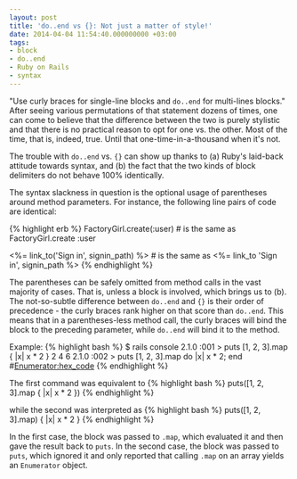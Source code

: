 ```yaml
---
layout: post
title: 'do..end vs {}: Not just a matter of style!'
date: 2014-04-04 11:54:40.000000000 +03:00
tags:
- block
- do..end
- Ruby on Rails
- syntax
---
```


"Use curly braces for single-line blocks and `do..end` for multi-lines blocks." After seeing various permutations of that statement dozens of times, one can come to believe that the difference between the two is purely stylistic and that there is no practical reason to opt for one vs. the other. Most of the time, that is, indeed, true. Until that one-time-in-a-thousand when it's not.

The trouble with `do..end` vs. `{}` can show up thanks to (a) Ruby's laid-back attitude towards syntax, and (b) the fact that the two kinds of block delimiters do not behave 100% identically.

The syntax slackness in question is the optional usage of parentheses around method parameters. For instance, the following line pairs of code are identical:

{% highlight erb %}
FactoryGirl.create(:user) # is the same as
FactoryGirl.create :user

<%= link_to('Sign in', signin_path) %> # is the same as
<%= link_to 'Sign in', signin_path %>
{% endhighlight %}

The parentheses can be safely omitted from method calls in the vast majority of cases. That is, unless a block is involved, which brings us to (b).
The not-so-subtle difference between `do..end` and `{}` is their order of precedence - the curly braces rank higher on that score than `do..end`. This means that in a parentheses-less method call, the curly braces will bind the block to the preceding parameter, while `do..end` will bind it to the method. 

Example:
{% highlight bash %}
$ rails console
2.1.0 :001 > puts [1, 2, 3].map { |x| x * 2 }
2
4
6
2.1.0 :002 > puts [1, 2, 3].map do |x| x * 2; end
#<Enumerator:hex_code>
{% endhighlight %}

The first command was equivalent to
{% highlight bash %}
puts([1, 2, 3].map { |x| x * 2 })
{% endhighlight %}

while the second was interpreted as
{% highlight bash %}
puts([1, 2, 3].map) { |x| x * 2 }
{% endhighlight %}

In the first case, the block was passed to `.map`, which evaluated it and then gave the result back to `puts`. In the second case, the block was passed to `puts`, which ignored it and only reported that calling `.map` on an array yields an `Enumerator` object.

